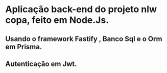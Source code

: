 # Aplicação back-end do projeto nlw copa, feito em Node.Js.
## Usando o framework Fastify , Banco Sql e o Orm em Prisma.
## Autenticação em Jwt.